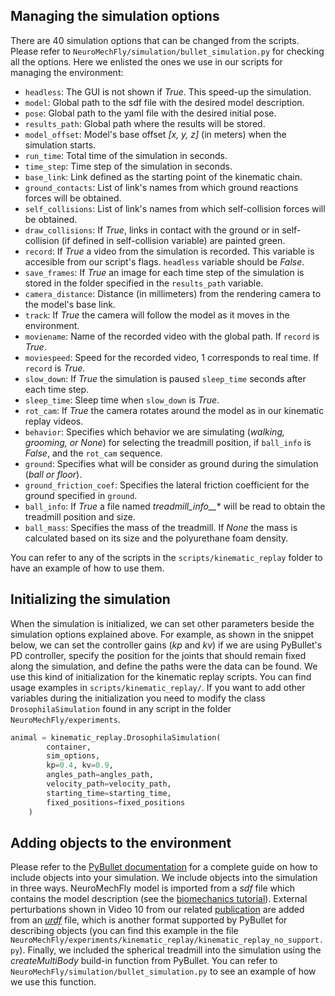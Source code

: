 ## Managing the simulation options

There are 40 simulation options that can be changed from the scripts. Please refer to ```NeuroMechFly/simulation/bullet_simulation.py``` for checking all the options. Here we enlisted the ones we use in our scripts for managing the environment:

- ```headless```: The GUI is not shown if *True*. This speed-up the simulation. 
- ```model```: Global path to the sdf file with the desired model description.
- ```pose```: Global path to the yaml file with the desired initial pose.
- ```results_path```: Global path where the results will be stored.
- ```model_offset```: Model's base offset *[x, y, z]* (in meters) when the simulation starts.
- ```run_time```: Total time of the simulation in seconds.
- ```time_step```: Time step of the simulation in seconds.
- ```base_link```: Link defined as the starting point of the kinematic chain.
- ```ground_contacts```: List of link's names from which ground reactions forces will be obtained.
- ```self_collisions```: List of link's names from which self-collision forces will be obtained.
- ```draw_collisions```: If *True*, links in contact with the ground or in self-collision (if defined in self-collision variable) are painted green.
- ```record```: If *True* a video from the simulation is recorded. This variable is accesible from our script's flags. ```headless``` variable should be *False*.
- ```save_frames```: If *True* an image for each time step of the simulation is stored in the folder specified in the ```results_path``` variable.
- ```camera_distance```: Distance (in millimeters) from the rendering camera to the model's base link.
- ```track```: If *True* the camera will follow the model as it moves in the environment.
- ```moviename```: Name of the recorded video with the global path. If ```record``` is *True*.
- ```moviespeed```: Speed for the recorded video, 1 corresponds to real time. If ```record``` is *True*.
- ```slow_down```: If *True* the simulation is paused ```sleep_time``` seconds after each time step.
- ```sleep_time```: Sleep time when ```slow_down``` is *True*.
- ```rot_cam```: If *True* the camera rotates around the model as in our kinematic replay videos.
- ```behavior```: Specifies which behavior we are simulating (*walking, grooming, or None*) for selecting the treadmill position, if ```ball_info``` is *False*, and the ```rot_cam``` sequence.
- ```ground```: Specifies what will be consider as ground during the simulation (*ball or floor*).
- ```ground_friction_coef```: Specifies the lateral friction coefficient for the ground specified in ```ground```.
- ```ball_info```: If *True* a file named *treadmill_info__** will be read to obtain the treadmill position and size.
- ```ball_mass```: Specifies the mass of the treadmill. If *None* the mass is calculated based on its size and the polyurethane foam density.

You can refer to any of the scripts in the ```scripts/kinematic_replay``` folder to have an example of how to use them. 

## Initializing the simulation

When the simulation is initialized, we can set other parameters beside the simulation options explained above. For example, as shown in the snippet below, we can set the controller gains (*kp* and *kv*) if we are using PyBullet's PD controller, specify the position for the joints that should remain fixed along the simulation, and define the paths were the data can be found. We use this kind of initialization for the kinematic replay scripts. You can find usage examples in ```scripts/kinematic_replay/```. If you want to add other variables during the initialization you need to modify the class ```DrosophilaSimulation``` found in any script in the folder ```NeuroMechFly/experiments```.

```python
animal = kinematic_replay.DrosophilaSimulation(
        container,
        sim_options,
        kp=0.4, kv=0.9,
        angles_path=angles_path,
        velocity_path=velocity_path,
        starting_time=starting_time,
        fixed_positions=fixed_positions
    )
```

## Adding objects to the environment

Please refer to the [PyBullet documentation](https://pybullet.org/wordpress/) for a complete guide on how to include objects into your simulation. We include objects into the simulation in three ways. NeuroMechFly model is imported from a *sdf* file which contains the model description (see the [biomechanics tutorial](biomechanical_tutorial.md)). External perturbations shown in Video 10 from our related [publication](https://www.biorxiv.org/content/10.1101/2021.04.17.440214v2) are added from an [*urdf*](https://wiki.ros.org/urdf/Tutorials) file, which is another format supported by PyBullet for describing objects (you can find this example in the file ```NeuroMechFly/experiments/kinematic_replay/kinematic_replay_no_support.py```). Finally, we included the spherical treadmill into the simulation using the *createMultiBody* build-in function from PyBullet. You can refer to ```NeuroMechFly/simulation/bullet_simulation.py``` to see an example of how we use this function.
